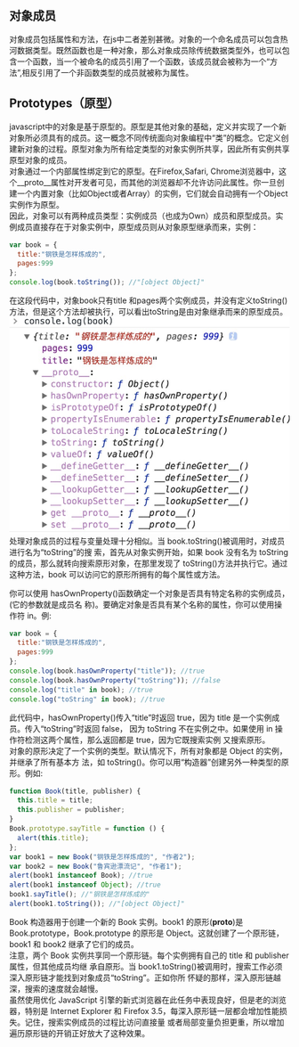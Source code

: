 ## 对象成员
对象成员包括属性和方法，在js中二者差别甚微。对象的一个命名成员可以包含热河数据类型。既然函数也是一种对象，那么对象成员除传统数据类型外，也可以包含一个函数，当一个被命名的成员引用了一个函数，该成员就会被称为一个“方法”,相反引用了一个非函数类型的成员就被称为属性。
## Prototypes（原型）
javascript中的对象是基于原型的。原型是其他对象的基础，定义并实现了一个新对象所必须具有的成员。这一概念不同传统面向对象编程中“类”的概念。它定义创建新对象的过程。原型对象为所有给定类型的对象实例所共享，因此所有实例共享原型对象的成员。  
对象通过一个内部属性绑定到它的原型。在Firefox,Safari, Chrome浏览器中，这个__proto__属性对开发者可见，而其他的浏览器却不允许访问此属性。你一旦创建一个内置对象（比如Object或者Array）的实例，它们就会自动拥有一个Object实例作为原型。  
因此，对象可以有两种成员类型：实例成员（也成为Own）成员和原型成员。实例成员直接存在于对象实例中，原型成员则从对象原型继承而来，实例：
```js
var book = {
  title:"钢铁是怎样炼成的",
  pages:999
};
console.log(book.toString()); //"[object Object]"
```
在这段代码中，对象book只有title 和pages两个实例成员，并没有定义toString()方法，但是这个方法却被执行，可以看出toString是由对象继承而来的原型成员。
![cosnole.log](./static/Snipaste_2018-06-04_08-46-52.jpg)
处理对象成员的过程与变量处理十分相似。当 book.toString()被调用时，对成员进行名为“toString”的搜 索，首先从对象实例开始，如果 book 没有名为 toString 的成员，那么就转向搜索原形对象，在那里发现了 toString()方法并执行它。通过这种方法，book 可以访问它的原形所拥有的每个属性或方法。  

你可以使用 hasOwnProperty()函数确定一个对象是否具有特定名称的实例成员，(它的参数就是成员名 称)。要确定对象是否具有某个名称的属性，你可以使用操作符 in。例:
```js
var book = {
  title:"钢铁是怎样炼成的",
  pages:999
};
console.log(book.hasOwnProperty("title")); //true
console.log(book.hasOwnProperty("toString")); //false 
console.log("title" in book); //true
console.log("toString" in book); //true
```
此代码中，hasOwnProperty()传入“title”时返回 true，因为 title 是一个实例成员。传入“toString”时返回 false， 因为 toString 不在实例之中。如果使用 in 操作符检测这两个属性，那么返回都是 true，因为它既搜索实例 又搜索原形。  
对象的原形决定了一个实例的类型。默认情况下，所有对象都是 Object 的实例，并继承了所有基本方 法，如 toString()。你可以用“构造器”创建另外一种类型的原形。例如:
```js
function Book(title, publisher) {
  this.title = title;
  this.publisher = publisher;
}
Book.prototype.sayTitle = function () {
  alert(this.title);
};
var book1 = new Book("钢铁是怎样炼成的", "作者2");
var book2 = new Book("鲁宾逊漂流记", "作者1");
alert(book1 instanceof Book); //true
alert(book1 instanceof Object); //true
book1.sayTitle(); //"钢铁是怎样炼成的"
alert(book1.toString()); //"[object Object]"
```
Book 构造器用于创建一个新的 Book 实例。book1 的原形(__proto__)是 Book.prototype，Book.prototype 的原形是 Object。这就创建了一个原形链，book1 和 book2 继承了它们的成员。  
注意，两个 Book 实例共享同一个原形链。每个实例拥有自己的 title 和 publisher 属性，但其他成员均继 承自原形。当 book1.toString()被调用时，搜索工作必须深入原形链才能找到对象成员“toString”。正如你所 怀疑的那样，深入原形链越深，搜索的速度就会越慢。   
虽然使用优化 JavaScript 引擎的新式浏览器在此任务中表现良好，但是老的浏览器，特别是 Internet Explorer 和 Firefox 3.5，每深入原形链一层都会增加性能损失。记住，搜索实例成员的过程比访问直接量 或者局部变量负担更重，所以增加遍历原形链的开销正好放大了这种效果。  






